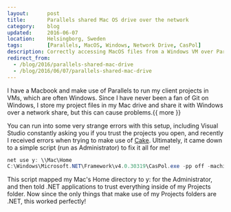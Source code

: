 ```yaml
---
layout:      post
title:       Parallels shared Mac OS drive over the network
category:    blog
updated:     2016-06-07
location:    Helsingborg, Sweden
tags:        [Parallels, MacOS, Windows, Network Drive, CasPol]
description: Correctly accessing MacOS files from a Windows VM over Parallels
redirect_from:
  - /blog/2016/parallels-shared-mac-drive
  - /blog/2016/06/07/parallels-shared-mac-drive
---
```


I have a Macbook and make use of Parallels to run my client projects in VMs, which are often Windows. Since I have never been a fan of Git on Windows, I store my project files in my Mac drive and share it with Windows over a network share, but this can cause problems.{{ more }}

You can run into some very strange errors with this setup, including Visual Studio constantly asking you if you trust the projects you open, and recently I received errors when trying to make use of [Cake](http://cakebuild.net/). Ultimately, it came down to a simple script (run as Administrator) to fix it all for me!

```powershell
net use y: \\Mac\Home
C:\Windows\Microsoft.NET\Framework\v4.0.30319\CasPol.exe -pp off -machine -addgroup 1.2 -url file:///Y:/Documents/Projects/* FullTrust
```

This script mapped my Mac's Home directory to y: for the Administrator, and then told .NET applications to trust everything inside of my Projects folder. Now since the only things that make use of my Projects folders are .NET, this worked perfectly!